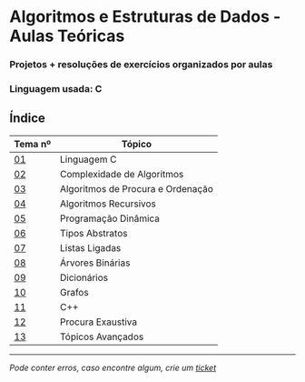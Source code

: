 # Algoritmos e Estruturas de Dados - Aulas Teóricas
### Projetos + resoluções de exercícios organizados por aulas
### Linguagem usada: C

## Índice

| Tema nº                                                                                      | Tópico                            |
|----------------------------------------------------------------------------------------------|-----------------------------------|
| [01](https://github.com/TiagoRG/uaveiro-leci/tree/master/2ano/1semestre/aed/teoricas/tema01) | Linguagem C                       |
| [02](https://github.com/TiagoRG/uaveiro-leci/tree/master/2ano/1semestre/aed/teoricas/tema02) | Complexidade de Algoritmos        |
| [03](https://github.com/TiagoRG/uaveiro-leci/tree/master/2ano/1semestre/aed/teoricas/tema03) | Algoritmos de Procura e Ordenação |
| [04](https://github.com/TiagoRG/uaveiro-leci/tree/master/2ano/1semestre/aed/teoricas/tema04) | Algoritmos Recursivos             |
| [05](https://github.com/TiagoRG/uaveiro-leci/tree/master/2ano/1semestre/aed/teoricas/tema05) | Programação Dinâmica              |
| [06](https://github.com/TiagoRG/uaveiro-leci/tree/master/2ano/1semestre/aed/teoricas/tema06) | Tipos Abstratos                   |
| [07](https://github.com/TiagoRG/uaveiro-leci/tree/master/2ano/1semestre/aed/teoricas/tema07) | Listas Ligadas                    |
| [08](https://github.com/TiagoRG/uaveiro-leci/tree/master/2ano/1semestre/aed/teoricas/tema08) | Árvores Binárias                  |
| [09](https://github.com/TiagoRG/uaveiro-leci/tree/master/2ano/1semestre/aed/teoricas/tema09) | Dicionários                       |
| [10](https://github.com/TiagoRG/uaveiro-leci/tree/master/2ano/1semestre/aed/teoricas/tema10) | Grafos                            |
| [11](https://github.com/TiagoRG/uaveiro-leci/tree/master/2ano/1semestre/aed/teoricas/tema11) | C++                               |
| [12](https://github.com/TiagoRG/uaveiro-leci/tree/master/2ano/1semestre/aed/teoricas/tema12) | Procura Exaustiva                 |
| [13](https://github.com/TiagoRG/uaveiro-leci/tree/master/2ano/1semestre/aed/teoricas/tema13) | Tópicos Avançados                 |

---
*Pode conter erros, caso encontre algum, crie um* [*ticket*](https://github.com/TiagoRG/uaveiro-leci/issues/new)
